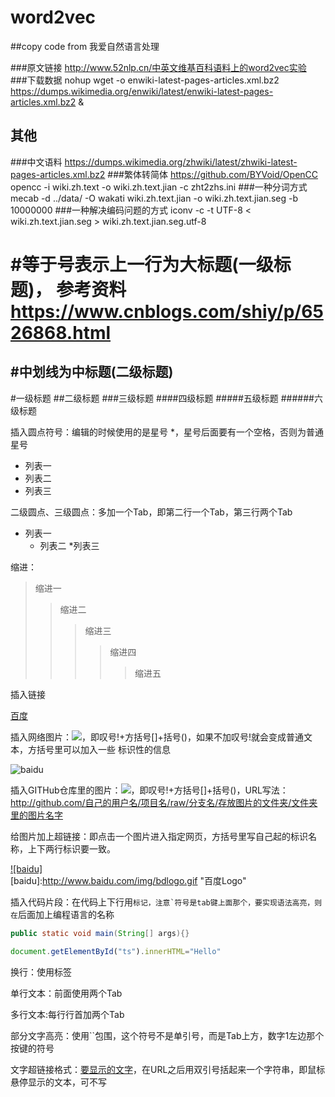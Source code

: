 # word2vec
##copy code from 我爱自然语言处理

###原文链接 http://www.52nlp.cn/中英文维基百科语料上的word2vec实验
###下载数据
nohup wget -o enwiki-latest-pages-articles.xml.bz2 https://dumps.wikimedia.org/enwiki/latest/enwiki-latest-pages-articles.xml.bz2 &


## 其他
###中文语料
https://dumps.wikimedia.org/zhwiki/latest/zhwiki-latest-pages-articles.xml.bz2
###繁体转简体
https://github.com/BYVoid/OpenCC
opencc -i wiki.zh.text -o wiki.zh.text.jian -c zht2zhs.ini
###一种分词方式
mecab -d ../data/ -O wakati wiki.zh.text.jian -o wiki.zh.text.jian.seg -b 10000000
###一种解决编码问题的方式
iconv -c -t UTF-8 < wiki.zh.text.jian.seg > wiki.zh.text.jian.seg.utf-8


#等于号表示上一行为大标题(一级标题)， 参考资料 https://www.cnblogs.com/shiy/p/6526868.html
=======
#中划线为中标题(二级标题)
-------------
#一级标题
##二级标题
###三级标题
####四级标题
#####五级标题
######六级标题

插入圆点符号：编辑的时候使用的是星号 *，星号后面要有一个空格，否则为普通星号

* 列表一
* 列表二
* 列表三


二级圆点、三级圆点：多加一个Tab，即第二行一个Tab，第三行两个Tab

* 列表一
    * 列表二
        *列表三
        

缩进：

>缩进一
>>缩进二
>>>缩进三
>>>>缩进四
>>>>>缩进五


插入链接

[百度](http://baidu.com)


插入网络图片：![](网络图片链接地址)，即叹号!+方括号[]+括号()，如果不加叹号!就会变成普通文本，方括号里可以加入一些 标识性的信息

![baidu](http://www.baidu.com/img/bdlogo.gif "百度logo")



插入GITHub仓库里的图片：![](图片链接地址)，即叹号!+方括号[]+括号()，URL写法：http://github.com/自己的用户名/项目名/raw/分支名/存放图片的文件夹/文件夹里的图片名字

给图片加上超链接：即点击一个图片进入指定网页，方括号里写自己起的标识名称，上下两行标识要一致。

[![baidu]](http://baidu.com)  
[baidu]:http://www.baidu.com/img/bdlogo.gif "百度Logo" 


插入代码片段：在代码上下行用```标记，注意`符号是tab键上面那个，要实现语法高亮，则在```后面加上编程语言的名称

```Java
public static void main(String[] args){}
```

```javascript
document.getElementById("ts").innerHTML="Hello"
```




换行：使用标签<br>

单行文本：前面使用两个Tab

多行文本:每行行首加两个Tab

部分文字高亮：使用``包围，这个符号不是单引号，而是Tab上方，数字1左边那个按键的符号

文字超链接格式：[要显示的文字](链接的地址"鼠标悬停显示")，在URL之后用双引号括起来一个字符串，即鼠标悬停显示的文本，可不写

